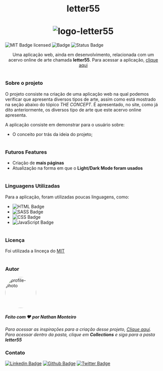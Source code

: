 **<h1 align="center">letter55</h1>**

**<h1 align="center">![logo-letter55](https://user-images.githubusercontent.com/87106760/210088324-ae1388a7-6fb3-4429-a7ce-2df58f5e0c4c.png)</h1>**

![MIT Badge licensed](https://img.shields.io/badge/license-MIT-informational)
![Badge](https://img.shields.io/badge/lançamento-Dezembro-blue)
![Status Badge](https://img.shields.io/badge/status-em_desenvolvimento-yellow)

<p align="center">Uma aplicação web, ainda em desenvolvimento, relacionada com um acervo online de arte chamada <strong>letter55</strong>. Para acessar a aplicação, <a href="https://nathanmontt.github.io/letter55/">clique aqui</a></p>

#
### **Sobre o projeto**
O projeto consiste na criação de uma aplicação web na qual podemos verificar que apresenta diversos tipos de arte, assim como está mostrado na seção abaixo do tópico <i>THE CONCEPT</i>. É apresentado, no site, como já dito anteriormente, os diversos tipo de arte que este acervo online apresenta.

A aplicação consiste em demonstrar para o usuário sobre:

* O conceito por trás da ideia do projeto;

#

### **Futuros Features**
- Criação de <strong>mais páginas</strong>
- Atualização na forma em que o <strong>Light/Dark Mode foram usados</strong>
#

### **Linguagens Utilizadas**

Para a aplicação, foram utilizadas poucas linguagens, como:

-  ![HTML Badge](https://img.shields.io/badge/HTML-orange)
-  ![SASS Badge](https://img.shields.io/badge/SASS-ff69b4)
-  ![CSS Badge](https://img.shields.io/badge/CSS-blue)
-  ![JavaScript Badge](https://img.shields.io/badge/JavaScript-yellow)
#

### **Licença**
Foi utilizada a linceça do [MIT](./LICENSE)

#
### **Autor**
<img style="border-radius: 100%" src="https://avatars.githubusercontent.com/u/87106760?s=400&u=a4fcaf45e79daf73720315436d4e598560012ff5&v=4" width="100px;" alt="profile-photo"/>

##### Feito com ❤️ por Nathan Monteiro

<em>Para acessar as inspirações para a criação desse projeto, <a href="https://unsplash.com/@nathanmontt">Clique aqui</a>. Para acessar dentro da pasta, clique em <strong>Collections</strong> e siga para a pasta <strong>letter55</strong></em>

### **Contato**

[![Linkedin Badge](https://img.shields.io/badge/-LinkedIn-blue?style=flat-square&logo=Linkedin&logoColor=white&link=https://www.linkedin.com/in/fagnerpsantos/)](https://www.linkedin.com/in/nathan-monteiro/)
[![Github Badge](https://img.shields.io/badge/-Github-000?style=flat-square&logo=Github&logoColor=white&link=https://github.com/fagnerpsantos)](https://github.com/nathanmontt)
[![Twitter Badge](https://img.shields.io/badge/-Twitter-1ca0f1?style=flat-square&labelColor=1ca0f1&logo=twitter&logoColor=white&link=https://twitter.com/fagnerpsantos)](https://twitter.com/nathanmontt)

#
